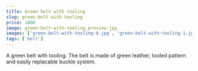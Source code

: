 ```yaml
---
title: Green belt with tooling
slug: green-belt-with-tooling
price: 1800
image: green-belt-with-tooling_preview.jpg 
images: ['green-belt-with-tooling-0.jpg', 'green-belt-with-tooling-1.jpg', 'green-belt-with-tooling-2.jpg', 'green-belt-with-tooling-3.jpg', 'green-belt-with-tooling-4.jpg', 'green-belt-with-tooling-5.jpg']
tags: ['belt']
---
```


A green belt with tooling. The belt is made of green leather, tooled pattern and easily replacable buckle system.

